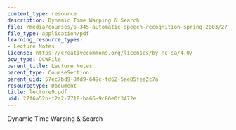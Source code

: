 ```yaml
---
content_type: resource
description: Dynamic Time Warping & Search
file: /media/courses/6-345-automatic-speech-recognition-spring-2003/27f6a52bf2a27718ba669c86e0f3472e_lecture9.pdf
file_type: application/pdf
learning_resource_types:
- Lecture Notes
license: https://creativecommons.org/licenses/by-nc-sa/4.0/
ocw_type: OCWFile
parent_title: Lecture Notes
parent_type: CourseSection
parent_uid: 57ec7bd9-8fd9-649c-fd62-5ae85fee2c7a
resourcetype: Document
title: lecture9.pdf
uid: 27f6a52b-f2a2-7718-ba66-9c86e0f3472e
---
```

Dynamic Time Warping & Search
